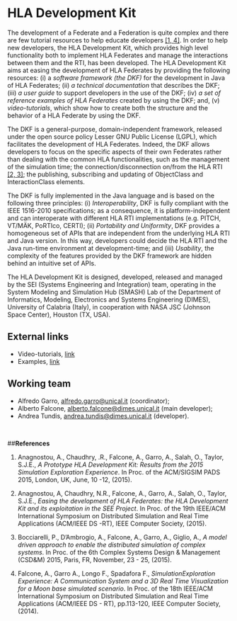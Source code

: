 # HLA Development Kit

The development of a Federate and a Federation is quite complex and there are few tutorial resources to help educate developers [ [1, 4]](#References). In order to help new developers, the HLA Development Kit, which provides high level functionality both to implement HLA Federates and manage the interactions between them and the RTI, has been developed.The HLA Development Kit aims at easing the development of HLA Federates by providing the following resources: (i) a _software framework (the DKF)_ for the development in Java of HLA Federates; (ii) _a technical documentation_ that describes the DKF; (iii) _a user guide_ to support developers in the use of the DKF; (iv) _a set of reference examples of HLA Federates_ created by using the DKF; and, (v) _video-tutorials_, which show how to create both the structure and the behavior of a HLA Federate by using the DKF.

The DKF is a general-purpose, domain-independent framework, released under the open source policy Lesser GNU Public License (LGPL), which facilitates the development of HLA Federates. Indeed, the DKF allows developers to focus on the specific aspects of their own Federates rather than dealing with the common HLA functionalities, such as the management of the simulation time; the connection/disconnection on/from the HLA RTI[ [2, 3]](#References); the publishing, subscribing and updating of ObjectClass and InteractionClass elements. 
The DKF is fully implemented in the Java language and is based on the following three principles: (i) _Interoperability_, DKF is fully compliant with the IEEE 1516-2010 specifications; as a consequence, it is platform-independent and can interoperate with different HLA RTI implementations (e.g. PITCH, VT/MÄK, PoRTIco, CERTI); (ii) _Portability and Uniformity_, DKF provides a homogeneous set of APIs that are independent from the underlying HLA RTI and Java version. In this way, developers could decide the HLA RTI and the Java run-time environment at development-time; and (iii) _Usability_, the complexity of the features provided by the DKF framework are hidden behind an intuitive set of APIs.

The HLA Development Kit is designed, developed, released and managed by the SEI (Systems Engineering and Integration) team, operating in the System Modeling and Simulation Hub (SMASH) Lab of the Department of Informatics, Modeling, Electronics and Systems Engineering (DIMES), University of Calabria (Italy), in cooperation with NASA JSC (Johnson Space Center), Houston (TX, USA).

## **External links**

*  Video-tutorials, [link](https://drive.google.com/folderview?id=0B6Txsul1iIJmflNPQmxudDV1eVZ3NXNKbGVmNEcwODU2TkpYOElxY2lzYV9USVJIbjJsRTg&usp=sharing)
*  Examples, [link]()

## **Working team**

*  Alfredo Garro, [alfredo.garro@unical.it](mailto:alfredo.garro@unical.it) (coordinator);
*  Alberto Falcone, [alberto.falcone@dimes.unical.it](mailto:alberto.falcone@dimes.unical.it) (main developer); 
*  Andrea Tundis, [andrea.tundis@dimes.unical.it](mailto:andrea.tundis@dimes.unical.it) (developer).

<br>
 
##**References**1. Anagnostou, A., Chaudhry, .R., Falcone, A., Garro, A., Salah, O., Taylor, S.J.E., _A Prototype HLA Development Kit: Results from the 2015 Simulation Exploration Experience_. In Proc. of the ACM/SIGSIM PADS 2015, London, UK, June, 10 -12, (2015).

2. Anagnostou, A, Chaudhry, N.R., Falcone, A., Garro, A., Salah, O., Taylor, S.J.E.,_Easing the development of HLA Federates: the HLA Development Kit and its exploitation in the SEE Project_. In Proc. of the 19th IEEE/ACM International Symposium on Distributed Simulation and Real Time Applications (ACM/IEEE DS -RT), IEEE Computer Society, (2015).

3. Bocciarelli, P., D’Ambrogio, A., Falcone, A., Garro, A., Giglio, A., _A modeldriven approach to enable the distributed simulation of complex systems_. In Proc. of the 6th Complex Systems Design & Management (CSD&M) 2015, Paris, FR, November, 23 - 25, (2015).

4. Falcone, A., Garro A., Longo F., Spadafora F., _SimulationExplorationExperience: A Communication System and a 3D Real Time Visualization for a Moon base simulated scenario_. In Proc. of the 18th IEEE/ACM International Symposium on Distributed Simulation and Real Time Applications (ACM/IEEE DS - RT), pp.113-120, IEEE Computer Society, (2014).